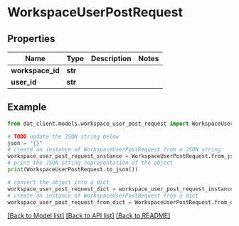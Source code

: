 # WorkspaceUserPostRequest


## Properties

Name | Type | Description | Notes
------------ | ------------- | ------------- | -------------
**workspace_id** | **str** |  | 
**user_id** | **str** |  | 

## Example

```python
from dat_client.models.workspace_user_post_request import WorkspaceUserPostRequest

# TODO update the JSON string below
json = "{}"
# create an instance of WorkspaceUserPostRequest from a JSON string
workspace_user_post_request_instance = WorkspaceUserPostRequest.from_json(json)
# print the JSON string representation of the object
print(WorkspaceUserPostRequest.to_json())

# convert the object into a dict
workspace_user_post_request_dict = workspace_user_post_request_instance.to_dict()
# create an instance of WorkspaceUserPostRequest from a dict
workspace_user_post_request_from_dict = WorkspaceUserPostRequest.from_dict(workspace_user_post_request_dict)
```
[[Back to Model list]](../README.md#documentation-for-models) [[Back to API list]](../README.md#documentation-for-api-endpoints) [[Back to README]](../README.md)


